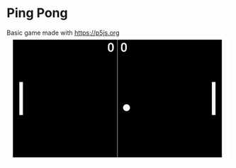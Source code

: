 # Ping Pong
Basic game made with https://p5js.org  
![Screenshot](/Screenshot_3.png?raw=true "Screenshot")
